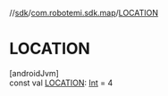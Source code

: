 //[sdk](../../index.md)/[com.robotemi.sdk.map](index.md)/[LOCATION](-l-o-c-a-t-i-o-n.md)

# LOCATION

[androidJvm]\
const val [LOCATION](-l-o-c-a-t-i-o-n.md): [Int](https://kotlinlang.org/api/latest/jvm/stdlib/kotlin/-int/index.html) = 4
